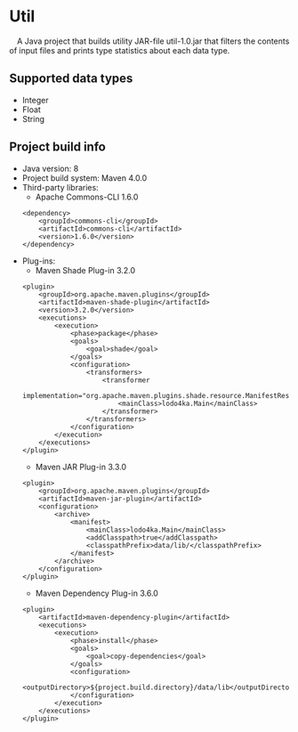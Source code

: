 # Util
&emsp;A Java project that builds utility JAR-file util-1.0.jar that filters the contents of input files and prints type statistics about each data type.<br />
## Supported data types
- Integer
- Float
- String
## Project build info
- Java version: 8
- Project build system: Maven 4.0.0
- Third-party libraries:
   - Apache Commons-CLI 1.6.0<br />
  ```
  <dependency>
      <groupId>commons-cli</groupId>
      <artifactId>commons-cli</artifactId>
      <version>1.6.0</version>
  </dependency>
  ```
- Plug-ins:
  - Maven Shade Plug-in 3.2.0<br />
  ```
  <plugin>
      <groupId>org.apache.maven.plugins</groupId>
      <artifactId>maven-shade-plugin</artifactId>
      <version>3.2.0</version>
      <executions>
          <execution>
              <phase>package</phase>
              <goals>
                  <goal>shade</goal>
              </goals>
              <configuration>
                  <transformers>
                      <transformer
                              implementation="org.apache.maven.plugins.shade.resource.ManifestResourceTransformer">
                          <mainClass>lodo4ka.Main</mainClass>
                      </transformer>
                  </transformers>
              </configuration>
          </execution>
      </executions>
  </plugin>
  ```
  - Maven JAR Plug-in 3.3.0<br />
  ```
  <plugin>
      <groupId>org.apache.maven.plugins</groupId>
      <artifactId>maven-jar-plugin</artifactId>
      <configuration>
          <archive>
              <manifest>
                  <mainClass>lodo4ka.Main</mainClass>
                  <addClasspath>true</addClasspath>
                  <classpathPrefix>data/lib/</classpathPrefix>
              </manifest>
          </archive>
      </configuration>
  </plugin>
  ```
  - Maven Dependency Plug-in 3.6.0<br />
  ```
  <plugin>
      <artifactId>maven-dependency-plugin</artifactId>
      <executions>
          <execution>
              <phase>install</phase>
              <goals>
                  <goal>copy-dependencies</goal>
              </goals>
              <configuration>
                  <outputDirectory>${project.build.directory}/data/lib</outputDirectory>
              </configuration>
          </execution>
      </executions>
  </plugin>
  ```
